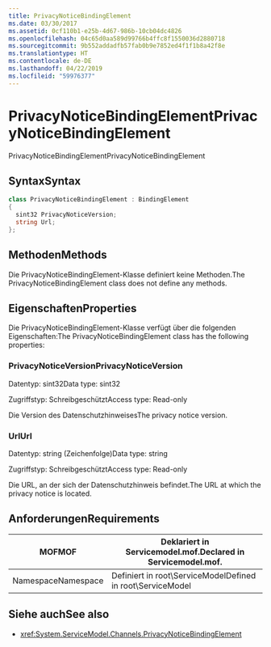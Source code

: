 ```yaml
---
title: PrivacyNoticeBindingElement
ms.date: 03/30/2017
ms.assetid: 0cf110b1-e25b-4d67-986b-10cb04dc4826
ms.openlocfilehash: 04c65d0aa589d99766b4ffc8f1550036d2880718
ms.sourcegitcommit: 9b552addadfb57fab0b9e7852ed4f1f1b8a42f8e
ms.translationtype: HT
ms.contentlocale: de-DE
ms.lasthandoff: 04/22/2019
ms.locfileid: "59976377"
---
```

# <a name="privacynoticebindingelement"></a><span data-ttu-id="13836-102">PrivacyNoticeBindingElement</span><span class="sxs-lookup"><span data-stu-id="13836-102">PrivacyNoticeBindingElement</span></span>
<span data-ttu-id="13836-103">PrivacyNoticeBindingElement</span><span class="sxs-lookup"><span data-stu-id="13836-103">PrivacyNoticeBindingElement</span></span>  
  
## <a name="syntax"></a><span data-ttu-id="13836-104">Syntax</span><span class="sxs-lookup"><span data-stu-id="13836-104">Syntax</span></span>  
  
```csharp
class PrivacyNoticeBindingElement : BindingElement  
{  
  sint32 PrivacyNoticeVersion;  
  string Url;  
};  
```  
  
## <a name="methods"></a><span data-ttu-id="13836-105">Methoden</span><span class="sxs-lookup"><span data-stu-id="13836-105">Methods</span></span>  
 <span data-ttu-id="13836-106">Die PrivacyNoticeBindingElement-Klasse definiert keine Methoden.</span><span class="sxs-lookup"><span data-stu-id="13836-106">The PrivacyNoticeBindingElement class does not define any methods.</span></span>  
  
## <a name="properties"></a><span data-ttu-id="13836-107">Eigenschaften</span><span class="sxs-lookup"><span data-stu-id="13836-107">Properties</span></span>  
 <span data-ttu-id="13836-108">Die PrivacyNoticeBindingElement-Klasse verfügt über die folgenden Eigenschaften:</span><span class="sxs-lookup"><span data-stu-id="13836-108">The PrivacyNoticeBindingElement class has the following properties:</span></span>  
  
### <a name="privacynoticeversion"></a><span data-ttu-id="13836-109">PrivacyNoticeVersion</span><span class="sxs-lookup"><span data-stu-id="13836-109">PrivacyNoticeVersion</span></span>  
 <span data-ttu-id="13836-110">Datentyp: sint32</span><span class="sxs-lookup"><span data-stu-id="13836-110">Data type: sint32</span></span>  
  
 <span data-ttu-id="13836-111">Zugriffstyp: Schreibgeschützt</span><span class="sxs-lookup"><span data-stu-id="13836-111">Access type: Read-only</span></span>  
  
 <span data-ttu-id="13836-112">Die Version des Datenschutzhinweises</span><span class="sxs-lookup"><span data-stu-id="13836-112">The privacy notice version.</span></span>  
  
### <a name="url"></a><span data-ttu-id="13836-113">Url</span><span class="sxs-lookup"><span data-stu-id="13836-113">Url</span></span>  
 <span data-ttu-id="13836-114">Datentyp: string (Zeichenfolge)</span><span class="sxs-lookup"><span data-stu-id="13836-114">Data type: string</span></span>  
  
 <span data-ttu-id="13836-115">Zugriffstyp: Schreibgeschützt</span><span class="sxs-lookup"><span data-stu-id="13836-115">Access type: Read-only</span></span>  
  
 <span data-ttu-id="13836-116">Die URL, an der sich der Datenschutzhinweis befindet.</span><span class="sxs-lookup"><span data-stu-id="13836-116">The URL at which the privacy notice is located.</span></span>  
  
## <a name="requirements"></a><span data-ttu-id="13836-117">Anforderungen</span><span class="sxs-lookup"><span data-stu-id="13836-117">Requirements</span></span>  
  
|<span data-ttu-id="13836-118">MOF</span><span class="sxs-lookup"><span data-stu-id="13836-118">MOF</span></span>|<span data-ttu-id="13836-119">Deklariert in Servicemodel.mof.</span><span class="sxs-lookup"><span data-stu-id="13836-119">Declared in Servicemodel.mof.</span></span>|  
|---------|-----------------------------------|  
|<span data-ttu-id="13836-120">Namespace</span><span class="sxs-lookup"><span data-stu-id="13836-120">Namespace</span></span>|<span data-ttu-id="13836-121">Definiert in root\ServiceModel</span><span class="sxs-lookup"><span data-stu-id="13836-121">Defined in root\ServiceModel</span></span>|  
  
## <a name="see-also"></a><span data-ttu-id="13836-122">Siehe auch</span><span class="sxs-lookup"><span data-stu-id="13836-122">See also</span></span>

- <xref:System.ServiceModel.Channels.PrivacyNoticeBindingElement>
